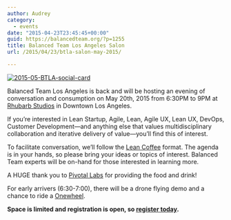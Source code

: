 ```yaml
---
author: Audrey
category:
  - events
date: "2015-04-23T23:45:45+00:00"
guid: https://balancedteam.org/?p=1255
title: Balanced Team Los Angeles Salon
url: /2015/04/23/btla-salon-may-2015/

---
```

[![2015-05-BTLA-social-card](/wp-content/uploads/2015/04/2015-05-BTLA-social-card.jpg)](/wp-content/uploads/2015/04/2015-05-BTLA-social-card.jpg)

Balanced Team Los Angeles is back and will be hosting an evening of conversation and consumption on May 20th, 2015 from 6:30PM to 9PM at [Rhubarb Studios](http://www.rhubarbstudios.co) in Downtown Los Angeles.

If you’re interested in Lean Startup, Agile, Lean, Agile UX, Lean UX, DevOps, Customer Development—and anything else that values multidisciplinary collaboration and iterative delivery of value—you’ll find this of interest.

To facilitate conversation, we’ll follow the [Lean Coffee](http://agilecoffee.com/leancoffee/) format. The agenda is in your hands, so please bring your ideas or topics of interest. Balanced Team experts will be on-hand for those interested in learning more.

A HUGE thank you to [Pivotal Labs](http://pivotal.io/labs) for providing the food and drink!

For early arrivers (6:30-7:00), there will be a drone flying demo and a chance to ride a [Onewheel](http://rideonewheel.com/).

**Space is limited and registration is open, so [register today](http://btlasalon-may20.eventbrite.com).**

